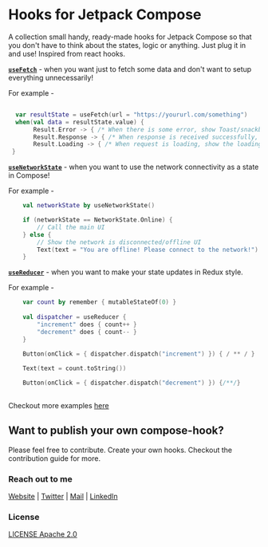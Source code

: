 # Hooks for Jetpack Compose


A collection small handy, ready-made hooks for Jetpack Compose so that you don't have to think about the states, logic or anything. Just plug it in and use!
Inspired from react hooks.


[**`useFetch`**](https://github.com/CuriousNikhil/compose-hooks/usefetch) - when you want just to fetch some data and don't want to setup everything unnecessarily!

For example - 

```kotlin

  var resultState = useFetch(url = "https://yoururl.com/something")
  when(val data = resultState.value) {
       Result.Error -> { /* When there is some error, show Toast/snackbar/error message */  }
       Result.Response -> { /* When response is received successfully, show the data on UI */ }
       Result.Loading -> { /* When request is loading, show the loading progress on UI */ }
 }
```

[**`useNetworkState`**](https://github.com/CuriousNikhil/compose-hooks/useNetworkState) - when you want to use the network connectivity as a state in Compose!

For example -

```kotlin
    val networkState by useNetworkState()

    if (networkState == NetworkState.Online) {
        // Call the main UI
    } else {
        // Show the network is disconnected/offline UI
        Text(text = "You are offline! Please connect to the network!")
    }
```


[**`useReducer`**](https://github.com/CuriousNikhil/compose-hooks/useReducer) - when you want to make your state updates in Redux style.

For example -

```kotlin
    var count by remember { mutableStateOf(0) }
    
    val dispatcher = useReducer {
        "increment" does { count++ }
        "decrement" does { count-- }
    }
    
    Button(onClick = { dispatcher.dispatch("increment") }) { / ** / }

    Text(text = count.toString())

    Button(onClick = { dispatcher.dispatch("decrement") }) {/**/}
  
```

Checkout more examples [here]()

## Want to publish your own compose-hook?

Please feel free to contribute. Create your own hooks.
Checkout the contribution guide for more.

### Reach out to me

[Website](nikhilchaudhari.me/) | [Twitter](https://twitter.com/CuriousNikhyl) | [Mail](nikhyl777@gmail.com) | [LinkedIn](https://www.linkedin.com/in/nikhylchaudhari/)

### License

[LICENSE Apache 2.0](https://github.com/CuriousNikhil/compose-hooks/blob/main/LICENSE)
